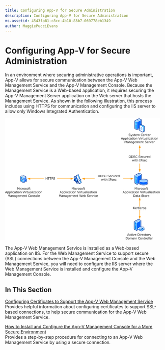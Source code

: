 ```yaml
---
title: Configuring App-V for Secure Administration
description: Configuring App-V for Secure Administration
ms.assetid: 4543fa81-c8cc-4b10-83b7-060778eb1349
author: MaggiePucciEvans
---
```


# Configuring App-V for Secure Administration


In an environment where securing administrative operations is important, App-V allows for secure communication between the App-V Web Management Service and the App-V Management Console. Because the Management Service is a Web-based application, it requires securing the App-V Management Server application on the Web server that hosts the Management Service. As shown in the following illustration, this process includes using HTTPS for communication and configuring the IIS server to allow only Windows Integrated Authentication.

![app-v web service network configuration](images/appvmgmtwebservice.gif)

The App-V Web Management Service is installed as a Web-based application on IIS. For the Web Management Service to support secure (SSL) connections between the App-V Management Console and the Web Management Service, you will need to configure the IIS server where the Web Management Service is installed and configure the App-V Management Console.

## In This Section


<a href="" id="configuring-certificates-to-support-the-app-v-web-management-service"></a>[Configuring Certificates to Support the App-V Web Management Service](configuring-certificates-to-support-the-app-v-web-management-service.md)  
Provides helpful information about configuring certificates to support SSL-based connections, to help secure communication for the App-V Web Management Service.

<a href="" id="how-to-install-and-configure-the-app-v-management-console-for-a-more-secure-environment"></a>[How to Install and Configure the App-V Management Console for a More Secure Environment](how-to-install-and-configure-the-app-v-management-console-for-a-more-secure-environment.md)  
Provides a step-by-step procedure for connecting to an App-V Web Management Service by using a secure connection.

 

 





